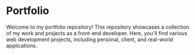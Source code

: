 # Portfolio

Welcome to my portfolio repository! This repository showcases a collection of my work and projects as a front-end developer. Here, you'll find various web development projects, including personal, client, and real-world applications.
